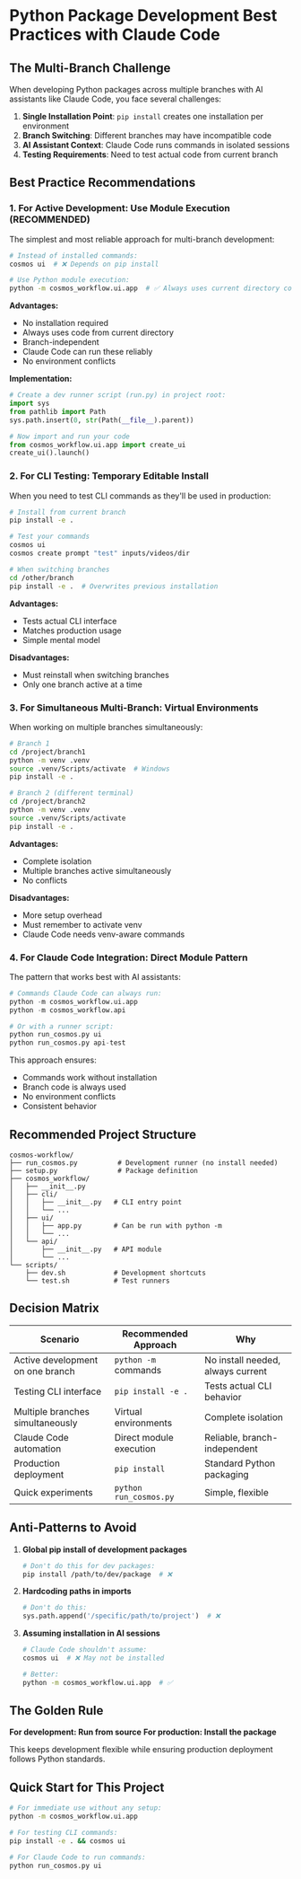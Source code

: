 # Python Package Development Best Practices with Claude Code

## The Multi-Branch Challenge

When developing Python packages across multiple branches with AI assistants like Claude Code, you face several challenges:

1. **Single Installation Point**: `pip install` creates one installation per environment
2. **Branch Switching**: Different branches may have incompatible code
3. **AI Assistant Context**: Claude Code runs commands in isolated sessions
4. **Testing Requirements**: Need to test actual code from current branch

## Best Practice Recommendations

### 1. **For Active Development: Use Module Execution (RECOMMENDED)**

The simplest and most reliable approach for multi-branch development:

```bash
# Instead of installed commands:
cosmos ui  # ❌ Depends on pip install

# Use Python module execution:
python -m cosmos_workflow.ui.app  # ✅ Always uses current directory code
```

**Advantages:**
- No installation required
- Always uses code from current directory
- Branch-independent
- Claude Code can run these reliably
- No environment conflicts

**Implementation:**
```python
# Create a dev runner script (run.py) in project root:
import sys
from pathlib import Path
sys.path.insert(0, str(Path(__file__).parent))

# Now import and run your code
from cosmos_workflow.ui.app import create_ui
create_ui().launch()
```

### 2. **For CLI Testing: Temporary Editable Install**

When you need to test CLI commands as they'll be used in production:

```bash
# Install from current branch
pip install -e .

# Test your commands
cosmos ui
cosmos create prompt "test" inputs/videos/dir

# When switching branches
cd /other/branch
pip install -e .  # Overwrites previous installation
```

**Advantages:**
- Tests actual CLI interface
- Matches production usage
- Simple mental model

**Disadvantages:**
- Must reinstall when switching branches
- Only one branch active at a time

### 3. **For Simultaneous Multi-Branch: Virtual Environments**

When working on multiple branches simultaneously:

```bash
# Branch 1
cd /project/branch1
python -m venv .venv
source .venv/Scripts/activate  # Windows
pip install -e .

# Branch 2 (different terminal)
cd /project/branch2
python -m venv .venv
source .venv/Scripts/activate
pip install -e .
```

**Advantages:**
- Complete isolation
- Multiple branches active simultaneously
- No conflicts

**Disadvantages:**
- More setup overhead
- Must remember to activate venv
- Claude Code needs venv-aware commands

### 4. **For Claude Code Integration: Direct Module Pattern**

The pattern that works best with AI assistants:

```python
# Commands Claude Code can always run:
python -m cosmos_workflow.ui.app
python -m cosmos_workflow.api

# Or with a runner script:
python run_cosmos.py ui
python run_cosmos.py api-test
```

This approach ensures:
- Commands work without installation
- Branch code is always used
- No environment conflicts
- Consistent behavior

## Recommended Project Structure

```
cosmos-workflow/
├── run_cosmos.py          # Development runner (no install needed)
├── setup.py               # Package definition
├── cosmos_workflow/
│   ├── __init__.py
│   ├── cli/
│   │   ├── __init__.py   # CLI entry point
│   │   └── ...
│   ├── ui/
│   │   ├── app.py        # Can be run with python -m
│   │   └── ...
│   └── api/
│       ├── __init__.py   # API module
│       └── ...
└── scripts/
    ├── dev.sh            # Development shortcuts
    └── test.sh           # Test runners
```

## Decision Matrix

| Scenario | Recommended Approach | Why |
|----------|---------------------|-----|
| Active development on one branch | `python -m` commands | No install needed, always current |
| Testing CLI interface | `pip install -e .` | Tests actual CLI behavior |
| Multiple branches simultaneously | Virtual environments | Complete isolation |
| Claude Code automation | Direct module execution | Reliable, branch-independent |
| Production deployment | `pip install` | Standard Python packaging |
| Quick experiments | `python run_cosmos.py` | Simple, flexible |

## Anti-Patterns to Avoid

1. **Global pip install of development packages**
   ```bash
   # Don't do this for dev packages:
   pip install /path/to/dev/package  # ❌
   ```

2. **Hardcoding paths in imports**
   ```python
   # Don't do this:
   sys.path.append('/specific/path/to/project')  # ❌
   ```

3. **Assuming installation in AI sessions**
   ```bash
   # Claude Code shouldn't assume:
   cosmos ui  # ❌ May not be installed

   # Better:
   python -m cosmos_workflow.ui.app  # ✅
   ```

## The Golden Rule

**For development: Run from source**
**For production: Install the package**

This keeps development flexible while ensuring production deployment follows Python standards.

## Quick Start for This Project

```bash
# For immediate use without any setup:
python -m cosmos_workflow.ui.app

# For testing CLI commands:
pip install -e . && cosmos ui

# For Claude Code to run commands:
python run_cosmos.py ui
```